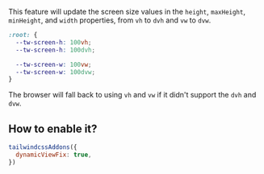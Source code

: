 This feature will update the screen size values in the `height`, `maxHeight`, `minHeight`, and `width` properties, from `vh` to `dvh` and `vw` to `dvw`.

```css
:root: {
  --tw-screen-h: 100vh;
  --tw-screen-h: 100dvh;

  --tw-screen-w: 100vw;
  --tw-screen-w: 100dvw;
}
```

The browser will fall back to using `vh` and `vw` if it didn't support the `dvh` and `dvw`.

## How to enable it?

```js
tailwindcssAddons({
  dynamicViewFix: true,
})
```
